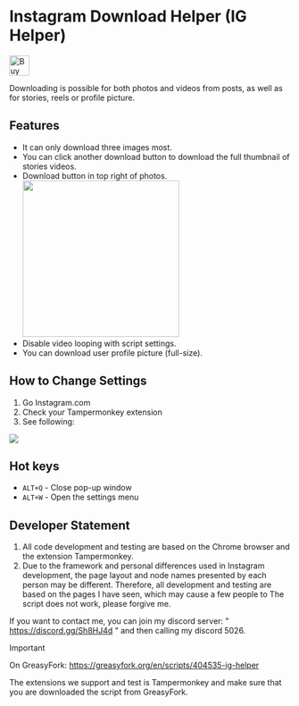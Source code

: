 # Instagram Download Helper (IG Helper)
<a href='https://ko-fi.com/F1F1J6VZH' target='_blank'><img height='36' style='border:0px;height:36px;' src='https://storage.ko-fi.com/cdn/kofi3.png?v=3' border='0' alt='Buy Me a Coffee at ko-fi.com' /></a>

Downloading is possible for both photos and videos from posts, as well as for stories, reels or profile picture.
## Features
- It can only download three images most.
- You can click another download button to download the full thumbnail of stories videos.
- Download button in top right of photos.<br><img src="https://i.imgur.com/hx1mPxA.png" width="280" />
- Disable video looping with script settings.
- You can download user profile picture (full-size).

## How to Change Settings
1. Go Instagram.com
2. Check your Tampermonkey extension
3. See following:
<img src="https://cdn.discordapp.com/attachments/631735793961926656/1172091063603826748/ITNR.gif" />

## Hot keys
- `ALT+Q` - Close pop-up window
- `ALT+W` - Open the settings menu

## Developer Statement
1. All code development and testing are based on the Chrome browser and the extension Tampermonkey.
2. Due to the framework and personal differences used in Instagram development, the page layout and node names presented by each person may be different. Therefore, all development and testing are based on the pages I have seen, which may cause a few people to The script does not work, please forgive me.

If you want to contact me, you can join my discord server: " https://discord.gg/Sh8HJ4d " and then calling my discord 5026.

> [!IMPORTANT]
> On GreasyFork: https://greasyfork.org/en/scripts/404535-ig-helper
> 
> The extensions we support and test is Tampermonkey and make sure that you are downloaded the script from GreasyFork.
